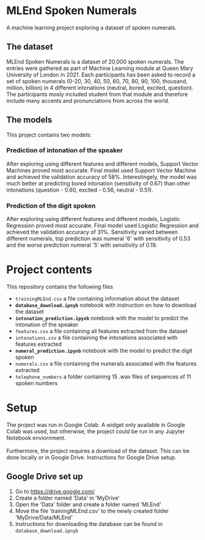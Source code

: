 # MLEnd Spoken Numerals
A machine learning project exploring a dataset of spoken numerals.

## The dataset
MLEnd Spoken Numerals is a dataset of 20,000 spoken numerals. The entries were gathered as part of Machine Learning module at Queen Mary University of London in 2021.
Each participants has been asked to record a set of spoken numerals (0-20, 30, 40, 50, 60, 70, 80, 90, 100, thousand, million, billion) in 4 different intonations (neutral, bored, excited, question). The participants mosly included student from that module and therefore include many accents and pronunciations from across the world.

## The models
This project contains two models:
### Prediction of intonation of the speaker
After exploring using different features and different models, Support Vector Machines proved most accurate. Final model used Support Vector Machine and achieved the validation accuracy of 58%. Interestingely, the model was much better at predicting bored intonation (sensitivity of 0.67) than other intonations (question - 0.60, excited - 0.56, neutral - 0.51).
### Prediction of the digit spoken
After exploring using different features and different models, Logistic Regression proved most accurate. Final model used Logistic Regression and achieved the validation accuracy of 31%. Sensitivity varied between different numerals, top prediction was numeral '6' with sensitivity of 0.53 and the worse prediction numeral '5' with sensitivity of 0.19.

# Project contents
This repository contains the following files
- `trainingMLEnd.csv` a file containing information about the dataset
- **`database_download.ipnyb`** notebook with instruction on how to download the dataset
- **`intonation_prediction.ipynb`** notebook with the model to predict the intonation of the speaker
- `features.csv` a file containing all features extracted from the dataset
- `intonations.csv` a file containing the intonations associated with features extracted
- **`numeral_prediction.ipynb`** notebook with the model to predict the digit spoken
- `numerals.csv` a file containing the numerals associated with the features extracted
- `telephone_numbers` a folder containing 15 .wav files of sequences of 11 spoken numbers

# Setup
The project was run in Google Colab. A widget only available in Google Colab was used, but otherwise, the project could be run in any Jupyter Notebook enviornment.<br><br>
Furthermore, the project requires a download of the dataset. This can be done locally or in Google Drive. Instructions for Google Drive setup.

## Google Drive set up
1. Go to https://drive.google.com/
2. Create a folder named 'Data' in 'MyDrive'
3. Open the 'Data' folder and create a folder named 'MLEnd'
4. Move the file 'trainingMLEnd.csv' to the newly created folder 'MyDrive/Data/MLEnd'
5. Instructions for downloading the database can be found in `database_download.ipnyb`
